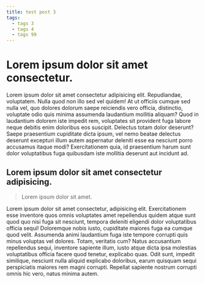 ```yaml
---
title: test post 3
tags:
  - tags 3
  - tags 4
  - tags 99
---
```


# Lorem ipsum dolor sit amet consectetur.

Lorem ipsum dolor sit amet consectetur adipisicing elit. Repudiandae, voluptatem. Nulla quod non illo sed vel quidem! At ut officiis cumque sed nulla vel, quo dolores dolorum saepe reiciendis vero officia, distinctio, voluptate odio quis minima assumenda laudantium mollitia aliquam? Quod in laudantium dolorem iste impedit rem, voluptates sit provident fuga labore neque debitis enim doloribus eos suscipit. Delectus totam dolor deserunt? Saepe praesentium cupiditate dicta ipsum, vel nemo beatae delectus deserunt excepturi illum autem aspernatur deleniti esse ea nesciunt porro accusamus itaque modi? Exercitationem quia, id praesentium harum sunt dolor voluptatibus fuga quibusdam iste mollitia deserunt aut incidunt ad.

## Lorem ipsum dolor sit amet consectetur adipisicing.

> Lorem ipsum dolor sit amet.

Lorem ipsum dolor sit amet consectetur, adipisicing elit. Exercitationem esse inventore quos omnis voluptates amet repellendus quidem atque sunt quod quo nisi fuga sit nesciunt, tempora deleniti eligendi dolor voluptatibus officia sequi! Doloremque nobis iusto, cupiditate maiores fuga ea cumque quod velit. Assumenda animi laudantium fuga iste tempore corrupti quis minus voluptas vel dolores. Totam, veritatis cum? Natus accusantium repellendus sequi, inventore sapiente illum, iusto atque dicta ipsa molestias voluptatibus officia facere quod tenetur, explicabo quas. Odit sunt, impedit similique, nesciunt nulla aliquid explicabo doloribus, earum quisquam sequi perspiciatis maiores rem magni corrupti. Repellat sapiente nostrum corrupti omnis hic vero, natus minima autem.
